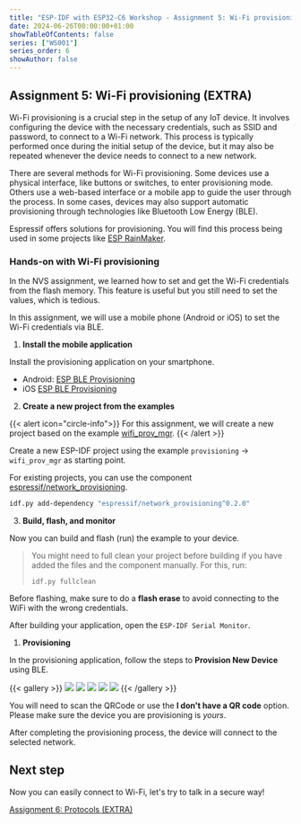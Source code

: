 ```yaml
---
title: "ESP-IDF with ESP32-C6 Workshop - Assignment 5: Wi-Fi provisioning"
date: 2024-06-26T00:00:00+01:00
showTableOfContents: false
series: ["WS001"]
series_order: 6
showAuthor: false
---
```

## Assignment 5: Wi-Fi provisioning (EXTRA)

Wi-Fi provisioning is a crucial step in the setup of any IoT device. It involves configuring the device with the necessary credentials, such as SSID and password, to connect to a Wi-Fi network. This process is typically performed once during the initial setup of the device, but it may also be repeated whenever the device needs to connect to a new network.

There are several methods for Wi-Fi provisioning. Some devices use a physical interface, like buttons or switches, to enter provisioning mode. Others use a web-based interface or a mobile app to guide the user through the process. In some cases, devices may also support automatic provisioning through technologies like Bluetooth Low Energy (BLE).

Espressif offers solutions for provisioning. You will find this process being used in some projects like [ESP RainMaker](https://rainmaker.espressif.com/).

### Hands-on with Wi-Fi provisioning

In the NVS assignment, we learned how to set and get the Wi-Fi credentials from the flash memory. This feature is useful but you still need to set the values, which is tedious.

In this assignment, we will use a mobile phone (Android or iOS) to set the Wi-Fi credentials via BLE.

1. **Install the mobile application**

Install the provisioning application on your smartphone.

- Android: [ESP BLE Provisioning](https://play.google.com/store/apps/details?id=com.espressif.provble&pcampaignid=web_share)
- iOS [ESP BLE Provisioning](https://apps.apple.com/us/app/esp-ble-provisioning/id1473590141)

2. **Create a new project from the examples**

{{< alert icon="circle-info">}}
For this assignment, we will create a new project based on the example [wifi_prov_mgr](https://github.com/espressif/esp-idf/tree/master/examples/provisioning/wifi_prov_mgr).
{{< /alert >}}

Create a new ESP-IDF project using the example `provisioning` -> `wifi_prov_mgr` as starting point.

For existing projects, you can use the component [espressif/network_provisioning](https://components.espressif.com/components/espressif/network_provisioning).

```bash
idf.py add-dependency "espressif/network_provisioning^0.2.0"
```

3. **Build, flash, and monitor**

Now you can build and flash (run) the example to your device.

> You might need to full clean your project before building if you have added the files and the component manually. For this, run:
>
> `idf.py fullclean`

Before flashing, make sure to do a **flash erase** to avoid connecting to the WiFi with the wrong credentials.

After building your application, open the `ESP-IDF Serial Monitor`.

1. **Provisioning**

In the provisioning application, follow the steps to **Provision New Device** using BLE.

{{< gallery >}}
  <img src="../assets/provisioning-app-1.webp" class="grid-w33" />
  <img src="../assets/provisioning-app-2.webp" class="grid-w33" />
  <img src="../assets/provisioning-app-3.webp" class="grid-w33" />
  <img src="../assets/provisioning-app-4.webp" class="grid-w33" />
  <img src="../assets/provisioning-app-5.webp" class="grid-w33" />
{{< /gallery >}}

You will need to scan the QRCode or use the **I don't have a QR code** option. Please make sure the device you are provisioning is *yours*.

After completing the provisioning process, the device will connect to the selected network.

## Next step

Now you can easily connect to Wi-Fi, let's try to talk in a secure way!

[Assignment 6: Protocols (EXTRA)](../assignment-6)
